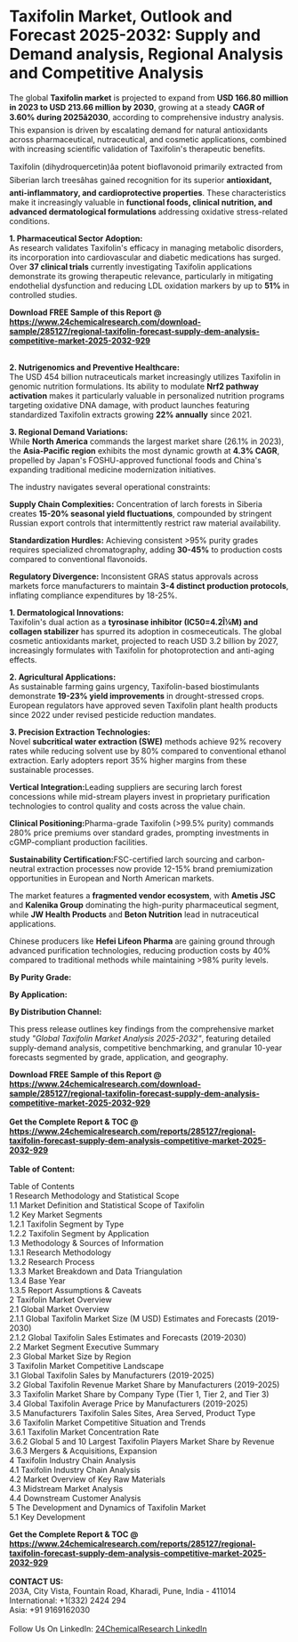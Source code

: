 <h1>Taxifolin Market, Outlook and Forecast 2025-2032: Supply and Demand analysis, Regional Analysis and Competitive Analysis</h1><p>The global <strong>Taxifolin market</strong> is projected to expand from <strong>USD 166.80 million in 2023 to USD 213.66 million by 2030</strong>, growing at a steady <strong>CAGR of 3.60% during 2025â2030</strong>, according to comprehensive industry analysis. This expansion is driven by escalating demand for natural antioxidants across pharmaceutical, nutraceutical, and cosmetic applications, combined with increasing scientific validation of Taxifolin's therapeutic benefits.</p><p>Taxifolin (dihydroquercetin)âa potent bioflavonoid primarily extracted from Siberian larch treesâhas gained recognition for its superior <strong>antioxidant, anti-inflammatory, and cardioprotective properties</strong>. These characteristics make it increasingly valuable in <strong>functional foods, clinical nutrition, and advanced dermatological formulations</strong> addressing oxidative stress-related conditions.</p><p><strong>1. Pharmaceutical Sector Adoption:</strong><br>
As research validates Taxifolin's efficacy in managing metabolic disorders, its incorporation into cardiovascular and diabetic medications has surged. Over <strong>37 clinical trials</strong> currently investigating Taxifolin applications demonstrate its growing therapeutic relevance, particularly in mitigating endothelial dysfunction and reducing LDL oxidation markers by up to <strong>51%</strong> in controlled studies.</p><div><b>Download FREE Sample of this Report @ 
            <a href="https://www.24chemicalresearch.com/download-sample/285127/regional-taxifolin-forecast-supply-dem-analysis-competitive-market-2025-2032-929">
            https://www.24chemicalresearch.com/download-sample/285127/regional-taxifolin-forecast-supply-dem-analysis-competitive-market-2025-2032-929</a></b></div><br><p><strong>2. Nutrigenomics and Preventive Healthcare:</strong><br>
The USD 454 billion nutraceuticals market increasingly utilizes Taxifolin in genomic nutrition formulations. Its ability to modulate <strong>Nrf2 pathway activation</strong> makes it particularly valuable in personalized nutrition programs targeting oxidative DNA damage, with product launches featuring standardized Taxifolin extracts growing <strong>22% annually</strong> since 2021.</p><p><strong>3. Regional Demand Variations:</strong><br>
While <strong>North America</strong> commands the largest market share (26.1% in 2023), the <strong>Asia-Pacific region</strong> exhibits the most dynamic growth at <strong>4.3% CAGR</strong>, propelled by Japan's FOSHU-approved functional foods and China's expanding traditional medicine modernization initiatives.</p><p>The industry navigates several operational constraints:</p><p><strong>Supply Chain Complexities:</strong> Concentration of larch forests in Siberia creates <strong>15-20% seasonal yield fluctuations</strong>, compounded by stringent Russian export controls that intermittently restrict raw material availability.</p><p><strong>Standardization Hurdles:</strong> Achieving consistent &gt;95% purity grades requires specialized chromatography, adding <strong>30-45%</strong> to production costs compared to conventional flavonoids.</p><p><strong>Regulatory Divergence:</strong> Inconsistent GRAS status approvals across markets force manufacturers to maintain <strong>3-4 distinct production protocols</strong>, inflating compliance expenditures by 18-25%.</p><p><strong>1. Dermatological Innovations:</strong><br>
Taxifolin's dual action as a <strong>tyrosinase inhibitor (IC50=4.2Î¼M) and collagen stabilizer</strong> has spurred its adoption in cosmeceuticals. The global cosmetic antioxidants market, projected to reach USD 3.2 billion by 2027, increasingly formulates with Taxifolin for photoprotection and anti-aging effects.</p><p><strong>2. Agricultural Applications:</strong><br>
As sustainable farming gains urgency, Taxifolin-based biostimulants demonstrate <strong>19-23% yield improvements</strong> in drought-stressed crops. European regulators have approved seven Taxifolin plant health products since 2022 under revised pesticide reduction mandates.</p><p><strong>3. Precision Extraction Technologies:</strong><br>
Novel <strong>subcritical water extraction (SWE)</strong> methods achieve 92% recovery rates while reducing solvent use by 80% compared to conventional ethanol extraction. Early adopters report 35% higher margins from these sustainable processes.</p><p><strong>Vertical Integration:</strong>Leading suppliers are securing larch forest concessions while mid-stream players invest in proprietary purification technologies to control quality and costs across the value chain.</p><p><strong>Clinical Positioning:</strong>Pharma-grade Taxifolin (&gt;99.5% purity) commands 280% price premiums over standard grades, prompting investments in cGMP-compliant production facilities.</p><p><strong>Sustainability Certification:</strong>FSC-certified larch sourcing and carbon-neutral extraction processes now provide 12-15% brand premiumization opportunities in European and North American markets.</p><p>The market features a <strong>fragmented vendor ecosystem</strong>, with <strong>Ametis JSC</strong> and <strong>Kalenika Group</strong> dominating the high-purity pharmaceutical segment, while <strong>JW Health Products</strong> and <strong>Beton Nutrition</strong> lead in nutraceutical applications.</p><p>Chinese producers like <strong>Hefei Lifeon Pharma</strong> are gaining ground through advanced purification technologies, reducing production costs by 40% compared to traditional methods while maintaining &gt;98% purity levels.</p><p><strong>By Purity Grade:</strong></p><p><strong>By Application:</strong></p><p><strong>By Distribution Channel:</strong></p><p>This press release outlines key findings from the comprehensive market study <em>"Global Taxifolin Market Analysis 2025-2032"</em>, featuring detailed supply-demand analysis, competitive benchmarking, and granular 10-year forecasts segmented by grade, application, and geography.</p><div><b>Download FREE Sample of this Report @ 
            <a href="https://www.24chemicalresearch.com/download-sample/285127/regional-taxifolin-forecast-supply-dem-analysis-competitive-market-2025-2032-929">
            https://www.24chemicalresearch.com/download-sample/285127/regional-taxifolin-forecast-supply-dem-analysis-competitive-market-2025-2032-929</a></b></div><br><div><b>Get the Complete Report & TOC @ 
            <a href="https://www.24chemicalresearch.com/reports/285127/regional-taxifolin-forecast-supply-dem-analysis-competitive-market-2025-2032-929">
            https://www.24chemicalresearch.com/reports/285127/regional-taxifolin-forecast-supply-dem-analysis-competitive-market-2025-2032-929</a></b></div><br>
            <b>Table of Content:</b><p>Table of Contents<br />
1 Research Methodology and Statistical Scope<br />
1.1 Market Definition and Statistical Scope of Taxifolin<br />
1.2 Key Market Segments<br />
1.2.1 Taxifolin Segment by Type<br />
1.2.2 Taxifolin Segment by Application<br />
1.3 Methodology & Sources of Information<br />
1.3.1 Research Methodology<br />
1.3.2 Research Process<br />
1.3.3 Market Breakdown and Data Triangulation<br />
1.3.4 Base Year<br />
1.3.5 Report Assumptions & Caveats<br />
2 Taxifolin Market Overview<br />
2.1 Global Market Overview<br />
2.1.1 Global Taxifolin Market Size (M USD) Estimates and Forecasts (2019-2030)<br />
2.1.2 Global Taxifolin Sales Estimates and Forecasts (2019-2030)<br />
2.2 Market Segment Executive Summary<br />
2.3 Global Market Size by Region<br />
3 Taxifolin Market Competitive Landscape<br />
3.1 Global Taxifolin Sales by Manufacturers (2019-2025)<br />
3.2 Global Taxifolin Revenue Market Share by Manufacturers (2019-2025)<br />
3.3 Taxifolin Market Share by Company Type (Tier 1, Tier 2, and Tier 3)<br />
3.4 Global Taxifolin Average Price by Manufacturers (2019-2025)<br />
3.5 Manufacturers Taxifolin Sales Sites, Area Served, Product Type<br />
3.6 Taxifolin Market Competitive Situation and Trends<br />
3.6.1 Taxifolin Market Concentration Rate<br />
3.6.2 Global 5 and 10 Largest Taxifolin Players Market Share by Revenue<br />
3.6.3 Mergers & Acquisitions, Expansion<br />
4 Taxifolin Industry Chain Analysis<br />
4.1 Taxifolin Industry Chain Analysis<br />
4.2 Market Overview of Key Raw Materials<br />
4.3 Midstream Market Analysis<br />
4.4 Downstream Customer Analysis<br />
5 The Development and Dynamics of Taxifolin Market <br />
5.1 Key Development</p><div><b>Get the Complete Report & TOC @ 
            <a href="https://www.24chemicalresearch.com/reports/285127/regional-taxifolin-forecast-supply-dem-analysis-competitive-market-2025-2032-929">
            https://www.24chemicalresearch.com/reports/285127/regional-taxifolin-forecast-supply-dem-analysis-competitive-market-2025-2032-929</a></b></div><br><b>CONTACT US:</b><br>
            203A, City Vista, Fountain Road, Kharadi, Pune, India - 411014<br>
            International: +1(332) 2424 294<br>
            Asia: +91 9169162030 <br><br>
            Follow Us On LinkedIn: <a href="https://www.linkedin.com/company/24chemicalresearch/">24ChemicalResearch LinkedIn</a>